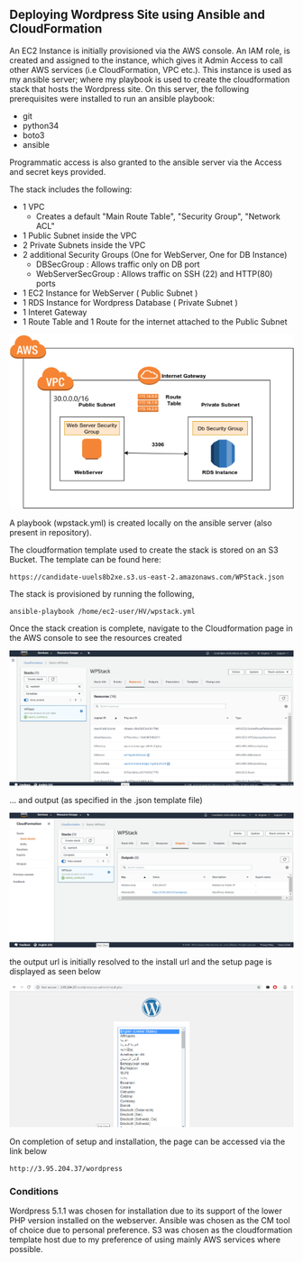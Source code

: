 ## Deploying Wordpress Site using Ansible and CloudFormation

An EC2 Instance is initially provisioned via the AWS console. An IAM role, is created and assigned to the instance, which gives it Admin Access to call other AWS services (i.e CloudFormation, VPC etc.). This instance is used as my ansible server; where my playbook is used to create the cloudformation stack that hosts the Wordpress site.  On this server, the following prerequisites were installed to run an ansible playbook:

- git
- python34
- boto3
- ansible

Programmatic access is also granted to the ansible server via the Access and secret keys provided.

The stack includes the following:

  - 1 VPC
      - Creates a default "Main Route Table", "Security Group", "Network ACL"
  - 1 Public Subnet inside the VPC
  - 2 Private Subnets inside the VPC  
  - 2 additional Security Groups (One for WebServer, One for DB Instance)
      - DBSecGroup : Allows traffic only on DB port
      - WebServerSecGroup : Allows traffic on SSH (22) and HTTP(80) ports   
  - 1 EC2 Instance for WebServer ( Public Subnet )  
  - 1 RDS Instance for Wordpress Database ( Private Subnet )
  - 1 Interet Gateway
  - 1 Route Table and 1 Route for the internet attached to the Public Subnet

<img src="Wordpress Deploy.png">

A playbook (wpstack.yml) is created locally on the ansible server (also present in repository).

The cloudformation template used to create the stack is stored on an S3 Bucket. The template can be found here:

```
https://candidate-uuels8b2xe.s3.us-east-2.amazonaws.com/WPStack.json
```

The stack is provisioned by running the following,

```
ansible-playbook /home/ec2-user/HV/wpstack.yml
```

Once the stack creation is complete, navigate to the Cloudformation page in the AWS console to see the resources created

<img src ="wp_resources.png">

... and  output (as specified in the .json template file)

<img src ="wp_output.png"> 

the output url is initially resolved to the install url and the setup page is displayed as seen below

<img src="wp_setup.png">

On completion of setup and installation, the page can be accessed via the link below

```
http://3.95.204.37/wordpress
```

### Conditions
Wordpress 5.1.1 was chosen for installation due to its support of the lower PHP version installed on the webserver.
Ansible was chosen as the CM tool of choice due to personal preference. 
S3 was chosen as the cloudformation template host due to my preference of using mainly AWS services where possible. 

